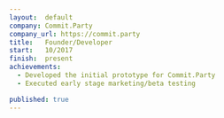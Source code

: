 ```yaml
---
layout:  default
company: Commit.Party
company_url: https://commit.party
title:   Founder/Developer
start:   10/2017
finish:  present
achievements:
  - Developed the initial prototype for Commit.Party
  - Executed early stage marketing/beta testing

published: true
---
```


